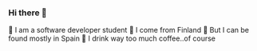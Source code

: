 ### Hi there 👋




🌟 I am a software developer student
🌟 I come from Finland
🌟 But I can be found mostly in Spain
🌟 I drink way too much coffee..of course

